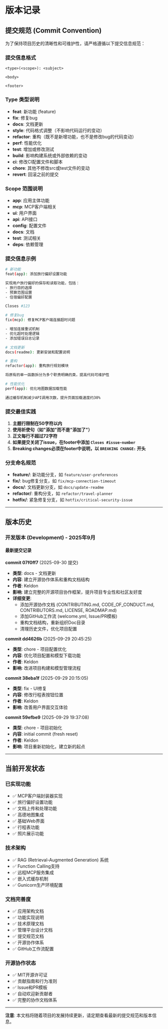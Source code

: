 # 版本记录

## 提交规范 (Commit Convention)

为了保持项目历史的清晰性和可维护性，请严格遵循以下提交信息规范：

### 提交信息格式

```
<type>(<scope>): <subject>

<body>

<footer>
```

### Type 类型说明

- **feat**: 新功能 (feature)
- **fix**: 修复bug
- **docs**: 文档更新
- **style**: 代码格式调整（不影响代码运行的变动）
- **refactor**: 重构（既不是新增功能，也不是修改bug的代码变动）
- **perf**: 性能优化
- **test**: 增加或修改测试
- **build**: 影响构建系统或外部依赖的变动
- **ci**: 修改CI配置文件和脚本
- **chore**: 其他不修改src或test文件的变动
- **revert**: 回滚之前的提交

### Scope 范围说明

- **app**: 应用主体功能
- **mcp**: MCP客户端相关
- **ui**: 用户界面
- **api**: API接口
- **config**: 配置文件
- **docs**: 文档
- **test**: 测试相关
- **deps**: 依赖管理

### 提交信息示例

```bash
# 新功能
feat(app): 添加旅行偏好设置功能

实现用户旅行偏好的保存和读取功能，包括：
- 旅行目的选择
- 预算范围设置
- 住宿偏好配置

Closes #123

# 修复bug
fix(mcp): 修复MCP客户端连接超时问题

- 增加连接重试机制
- 优化超时处理逻辑
- 添加错误日志记录

# 文档更新
docs(readme): 更新安装和配置说明

# 重构
refactor(app): 重构旅行规划模块

将原有的单一函数拆分为多个职责明确的类，提高代码可维护性

# 性能优化
perf(app): 优化地图数据加载性能

通过缓存机制减少API调用次数，提升页面加载速度约30%
```

### 提交最佳实践

1. **主题行限制在50字符以内**
2. **使用祈使句（如"添加"而不是"添加了"）**
3. **正文每行不超过72字符**
4. **如果提交关闭了issue，在footer中添加 `Closes #issue-number`**
5. **Breaking changes必须在footer中说明，以 `BREAKING CHANGE:` 开头**

### 分支命名规范

- **feature/**: 新功能分支，如 `feature/user-preferences`
- **fix/**: bug修复分支，如 `fix/mcp-connection-timeout`
- **docs/**: 文档更新分支，如 `docs/update-readme`
- **refactor/**: 重构分支，如 `refactor/travel-planner`
- **hotfix/**: 紧急修复分支，如 `hotfix/critical-security-issue`

---

## 版本历史

### 开发版本 (Development) - 2025年9月

#### 最新提交记录

**commit 07f0ff7** (2025-09-30 提交)
- **类型**: docs - 文档更新
- **内容**: 建立开源协作体系和重构文档结构
- **作者**: Keldon
- **影响**: 建立完整的开源项目协作框架，提升项目专业性和社区友好度
- **详细变更**:
  - 添加开源协作文档 (CONTRIBUTING.md, CODE_OF_CONDUCT.md, CONTRIBUTORS.md, LICENSE, ROADMAP.md)
  - 添加GitHub工作流 (welcome.yml, Issue/PR模板)
  - 重构文档结构，重新组织Doc目录
  - 清理历史文件，优化项目配置

**commit dd4626b** (2025-09-29 20:45:25)
- **类型**: chore - 项目配置优化
- **内容**: 优化项目配置和模型下载功能
- **作者**: Keldon
- **影响**: 改进项目构建和模型管理流程

**commit 38eba1f** (2025-09-29 20:15:05)
- **类型**: fix - UI修复
- **内容**: 修改行程表按钮位置
- **作者**: Keldon
- **影响**: 改善用户界面交互体验

**commit 59efbe9** (2025-09-29 19:37:08)
- **类型**: chore - 项目初始化
- **内容**: initial commit (fresh reset)
- **作者**: Keldon
- **影响**: 项目重新初始化，建立新的起点

---

## 当前开发状态

### 已实现功能
- ✅ MCP客户端封装器实现
- ✅ 旅行偏好设置功能
- ✅ 文档上传和处理功能
- ✅ 高德地图集成
- ✅ 基础Web界面
- ✅ 行程表功能
- ✅ 照片展示功能

### 技术架构
- ✅ RAG (Retrieval-Augmented Generation) 系统
- ✅ Function Calling支持
- ✅ 远程MCP服务集成
- ✅ 嵌入式缓存机制
- ✅ Gunicorn生产环境配置

### 文档完善度
- ✅ 应用架构文档
- ✅ 功能实现说明
- ✅ 技术原理文档
- ✅ 管理平台设计文档
- ✅ 提交规范文档
- ✅ 开源协作体系
- ✅ GitHub工作流配置

### 开源协作状态
- ✅ MIT开源许可证
- ✅ 贡献指南和行为准则
- ✅ Issue和PR模板
- ✅ 自动欢迎新贡献者
- ✅ 完整的协作文档体系

---

**注意**: 本文档将随着项目的发展持续更新，请定期查看最新的提交规范和版本信息。


